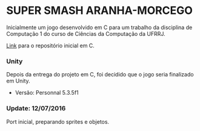 # SUPER SMASH ARANHA-MORCEGO

Inicialmente um jogo desenvolvido em C para um trabalho da disciplina de Computação 1 do curso de Ciências da Computação da UFRRJ.

[Link](https://github.com/AlexPedroIgor/JC1) para o repositório inicial em C.

### Unity

Depois da entrega do projeto em C, foi decidido que o jogo seria finalizado em Unity.

- Versão: Personnal 5.3.5f1

### Update: 12/07/2016

Port inicial, preparando sprites e objetos.
